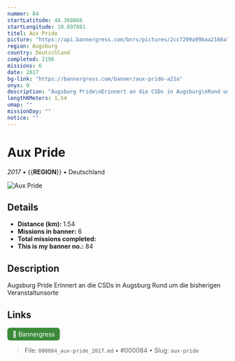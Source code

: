 ```yaml
---
nummer: 84
startLatitude: 48.368866
startLongitude: 10.897081
titel: Aux Pride
picture: "https://api.bannergress.com/bnrs/pictures/2cc7299a99baa2166a778410ee8bdeef"
region: Augsburg
country: Deutschland
completed: 2196
missions: 6
date: 2017
bg-link: "https://bannergress.com/banner/aux-pride-a21a"
onyx: 0
description: "Augsburg Pride\nErinnert an die CSDs in Augsburg\nRund um die bisherigen Veranstaltunsorte"
lengthKMeters: 1,54
umap: ""
missionDay: ""
notice: ""
---
```

# Aux Pride

*2017* • {{__REGION__}} • Deutschland

![Aux Pride](https://api.bannergress.com/bnrs/pictures/2cc7299a99baa2166a778410ee8bdeef)



## Details
- **Distance (km):** 1.54
- **Missions in banner:** 6
- **Total missions completed:** 
- **This is my banner no.:** 84



## Description
Augsburg Pride
Erinnert an die CSDs in Augsburg
Rund um die bisherigen Veranstaltunsorte



## Links
<a href="https://bannergress.com/banner/aux-pride-a21a" target="_blank" style="display:inline-block;margin-right:8px;padding:6px 12px;background:#3c8b3c;color:#fff;text-decoration:none;border-radius:6px;">🔗 Bannergress</a>



> File: `000084_aux-pride_2017.md` • #000084 • Slug: `aux-pride`

